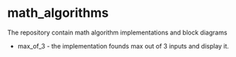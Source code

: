 # math_algorithms
The repository contain math algorithm implementations and block diagrams
- max_of_3 - the implementation founds max out of 3 inputs and display it.
